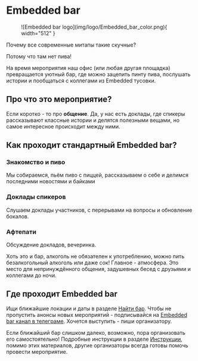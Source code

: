 # Embedded bar

<figure markdown="span">
  ![Embedded bar logo](img/logo/Embedded_bar_color.png){ width="512" }
</figure>

Почему все современные митапы такие скучные?  
  
Потому что там нет пива!  
  
На время мероприятия наш офис (или любая другая площадка) превращается уютный бар, где можно зацепить пинту пива, послушать истории и пообщаться с коллегами из Embedded тусовки.

## Про что это мероприятие?

Если коротко - то про **общение**. Да, у нас есть доклады, где спикеры рассказывают классные истории и делятся полезными вещами, но самое интересное происходит между ними.  

## Как проходит стандартный Embedded bar?

### Знакомство и пиво

Мы собираемся, пьём пиво с пиццей, рассказываем о себе и делимся последними новостями и байками

### Доклады спикеров

Слушаем доклады участников, с перерывами на вопросы и обновление бокалов.

### Афтепати  

Обсуждение докладов, вечеринка.

Хоть это и бар, алкоголь не обязателен к употреблению, можно пить безалкогольный алкоголь или даже сок! 
Главное - атмосфера. 
Это место для непринуждённого общения, задушевных бесед с друзьями и коллегами до ночи.

## Где проходит Embedded bar
Ищи ближайшие локации и даты в разделе [Найти бар](locations.md). Чтобы не пропустить анонсы новых мероприятий - подписывайся на [Embedded bar канал в телеграме](https://t.me/embeddedbar). Хочется выступить - пиши организатору.

Если ближайший бар слишком далеко, возможно, пора организовать его самостоятельно!
Подробные инструкции в разделе [Инструкции](instructions/bar_passing.md), помимо этих материалов, другие организаторы всегда готовы помочь провести мероприятие.
